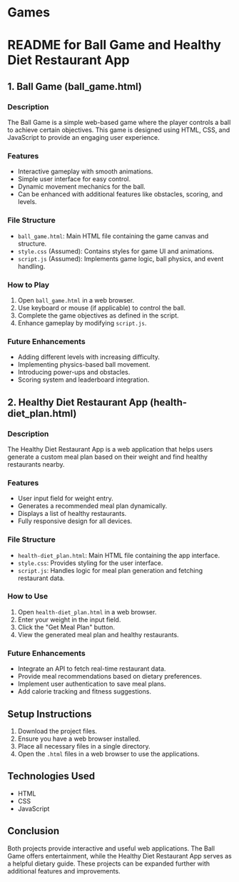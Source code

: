 # Games
# README for Ball Game and Healthy Diet Restaurant App

## 1. Ball Game (ball_game.html)

### Description
The Ball Game is a simple web-based game where the player controls a ball to achieve certain objectives. This game is designed using HTML, CSS, and JavaScript to provide an engaging user experience.

### Features
- Interactive gameplay with smooth animations.
- Simple user interface for easy control.
- Dynamic movement mechanics for the ball.
- Can be enhanced with additional features like obstacles, scoring, and levels.

### File Structure
- `ball_game.html`: Main HTML file containing the game canvas and structure.
- `style.css` (Assumed): Contains styles for game UI and animations.
- `script.js` (Assumed): Implements game logic, ball physics, and event handling.

### How to Play
1. Open `ball_game.html` in a web browser.
2. Use keyboard or mouse (if applicable) to control the ball.
3. Complete the game objectives as defined in the script.
4. Enhance gameplay by modifying `script.js`.

### Future Enhancements
- Adding different levels with increasing difficulty.
- Implementing physics-based ball movement.
- Introducing power-ups and obstacles.
- Scoring system and leaderboard integration.

## 2. Healthy Diet Restaurant App (health-diet_plan.html)

### Description
The Healthy Diet Restaurant App is a web application that helps users generate a custom meal plan based on their weight and find healthy restaurants nearby.

### Features
- User input field for weight entry.
- Generates a recommended meal plan dynamically.
- Displays a list of healthy restaurants.
- Fully responsive design for all devices.

### File Structure
- `health-diet_plan.html`: Main HTML file containing the app interface.
- `style.css`: Provides styling for the user interface.
- `script.js`: Handles logic for meal plan generation and fetching restaurant data.

### How to Use
1. Open `health-diet_plan.html` in a web browser.
2. Enter your weight in the input field.
3. Click the "Get Meal Plan" button.
4. View the generated meal plan and healthy restaurants.

### Future Enhancements
- Integrate an API to fetch real-time restaurant data.
- Provide meal recommendations based on dietary preferences.
- Implement user authentication to save meal plans.
- Add calorie tracking and fitness suggestions.

## Setup Instructions
1. Download the project files.
2. Ensure you have a web browser installed.
3. Place all necessary files in a single directory.
4. Open the `.html` files in a web browser to use the applications.

## Technologies Used
- HTML
- CSS
- JavaScript

## Conclusion
Both projects provide interactive and useful web applications. The Ball Game offers entertainment, while the Healthy Diet Restaurant App serves as a helpful dietary guide. These projects can be expanded further with additional features and improvements.
